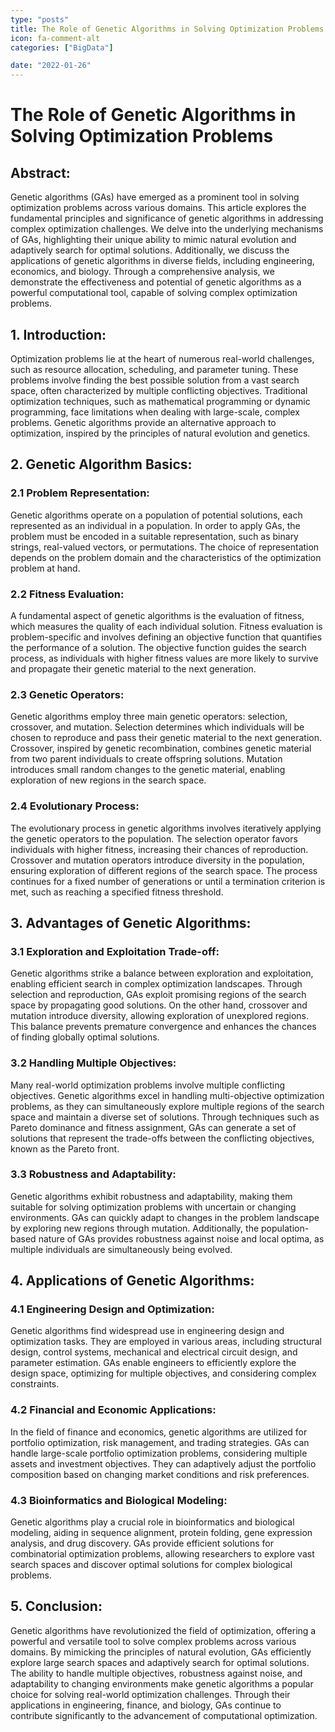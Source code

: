 ```yaml
---
type: "posts"
title: The Role of Genetic Algorithms in Solving Optimization Problems
icon: fa-comment-alt
categories: ["BigData"]

date: "2022-01-26"
---
```




# The Role of Genetic Algorithms in Solving Optimization Problems

## Abstract:
Genetic algorithms (GAs) have emerged as a prominent tool in solving optimization problems across various domains. This article explores the fundamental principles and significance of genetic algorithms in addressing complex optimization challenges. We delve into the underlying mechanisms of GAs, highlighting their unique ability to mimic natural evolution and adaptively search for optimal solutions. Additionally, we discuss the applications of genetic algorithms in diverse fields, including engineering, economics, and biology. Through a comprehensive analysis, we demonstrate the effectiveness and potential of genetic algorithms as a powerful computational tool, capable of solving complex optimization problems.

## 1. Introduction:
Optimization problems lie at the heart of numerous real-world challenges, such as resource allocation, scheduling, and parameter tuning. These problems involve finding the best possible solution from a vast search space, often characterized by multiple conflicting objectives. Traditional optimization techniques, such as mathematical programming or dynamic programming, face limitations when dealing with large-scale, complex problems. Genetic algorithms provide an alternative approach to optimization, inspired by the principles of natural evolution and genetics.

## 2. Genetic Algorithm Basics:
### 2.1 Problem Representation:
Genetic algorithms operate on a population of potential solutions, each represented as an individual in a population. In order to apply GAs, the problem must be encoded in a suitable representation, such as binary strings, real-valued vectors, or permutations. The choice of representation depends on the problem domain and the characteristics of the optimization problem at hand.

### 2.2 Fitness Evaluation:
A fundamental aspect of genetic algorithms is the evaluation of fitness, which measures the quality of each individual solution. Fitness evaluation is problem-specific and involves defining an objective function that quantifies the performance of a solution. The objective function guides the search process, as individuals with higher fitness values are more likely to survive and propagate their genetic material to the next generation.

### 2.3 Genetic Operators:
Genetic algorithms employ three main genetic operators: selection, crossover, and mutation. Selection determines which individuals will be chosen to reproduce and pass their genetic material to the next generation. Crossover, inspired by genetic recombination, combines genetic material from two parent individuals to create offspring solutions. Mutation introduces small random changes to the genetic material, enabling exploration of new regions in the search space.

### 2.4 Evolutionary Process:
The evolutionary process in genetic algorithms involves iteratively applying the genetic operators to the population. The selection operator favors individuals with higher fitness, increasing their chances of reproduction. Crossover and mutation operators introduce diversity in the population, ensuring exploration of different regions of the search space. The process continues for a fixed number of generations or until a termination criterion is met, such as reaching a specified fitness threshold.

## 3. Advantages of Genetic Algorithms:
### 3.1 Exploration and Exploitation Trade-off:
Genetic algorithms strike a balance between exploration and exploitation, enabling efficient search in complex optimization landscapes. Through selection and reproduction, GAs exploit promising regions of the search space by propagating good solutions. On the other hand, crossover and mutation introduce diversity, allowing exploration of unexplored regions. This balance prevents premature convergence and enhances the chances of finding globally optimal solutions.

### 3.2 Handling Multiple Objectives:
Many real-world optimization problems involve multiple conflicting objectives. Genetic algorithms excel in handling multi-objective optimization problems, as they can simultaneously explore multiple regions of the search space and maintain a diverse set of solutions. Through techniques such as Pareto dominance and fitness assignment, GAs can generate a set of solutions that represent the trade-offs between the conflicting objectives, known as the Pareto front.

### 3.3 Robustness and Adaptability:
Genetic algorithms exhibit robustness and adaptability, making them suitable for solving optimization problems with uncertain or changing environments. GAs can quickly adapt to changes in the problem landscape by exploring new regions through mutation. Additionally, the population-based nature of GAs provides robustness against noise and local optima, as multiple individuals are simultaneously being evolved.

## 4. Applications of Genetic Algorithms:
### 4.1 Engineering Design and Optimization:
Genetic algorithms find widespread use in engineering design and optimization tasks. They are employed in various areas, including structural design, control systems, mechanical and electrical circuit design, and parameter estimation. GAs enable engineers to efficiently explore the design space, optimizing for multiple objectives, and considering complex constraints.

### 4.2 Financial and Economic Applications:
In the field of finance and economics, genetic algorithms are utilized for portfolio optimization, risk management, and trading strategies. GAs can handle large-scale portfolio optimization problems, considering multiple assets and investment objectives. They can adaptively adjust the portfolio composition based on changing market conditions and risk preferences.

### 4.3 Bioinformatics and Biological Modeling:
Genetic algorithms play a crucial role in bioinformatics and biological modeling, aiding in sequence alignment, protein folding, gene expression analysis, and drug discovery. GAs provide efficient solutions for combinatorial optimization problems, allowing researchers to explore vast search spaces and discover optimal solutions for complex biological problems.

## 5. Conclusion:
Genetic algorithms have revolutionized the field of optimization, offering a powerful and versatile tool to solve complex problems across various domains. By mimicking the principles of natural evolution, GAs efficiently explore large search spaces and adaptively search for optimal solutions. The ability to handle multiple objectives, robustness against noise, and adaptability to changing environments make genetic algorithms a popular choice for solving real-world optimization challenges. Through their applications in engineering, finance, and biology, GAs continue to contribute significantly to the advancement of computational optimization.